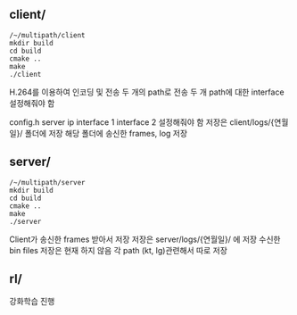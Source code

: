 ## client/
```
/~/multipath/client
mkdir build
cd build
cmake ..
make
./client
```

H.264를 이용하여 인코딩 및 전송
두 개의 path로 전송
두 개 path에 대한 interface 설정해줘야 함

config.h
server ip
interface 1
interface 2
설정해줘야 함
저장은 client/logs/{연월일}/ 폴더에 저장
해당 폴더에 송신한 frames, log 저장

## server/
```
/~/multipath/server
mkdir build
cd build
cmake ..
make
./server
```

Client가 송신한 frames 받아서 저장
저장은 server/logs/{연월일}/ 에 저장
수신한 bin files 저장은 현재 하지 않음
각 path (kt, lg)관련해서 따로 저장

## rl/

강화학습 진행
